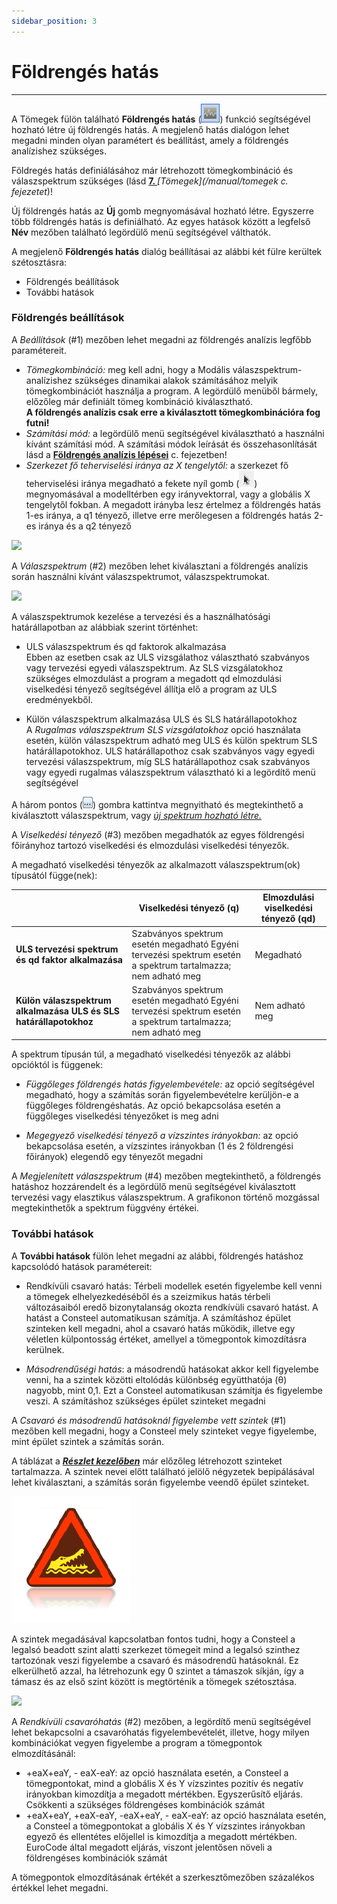 ```yaml
---
sidebar_position: 3
---
```

# Földrengés hatás
---
<!-- wp:paragraph {"align":"justify"} -->

A Tömegek fülön található **Földrengés hatás** (![](./img/wp-content-uploads-2021-04-13-3-Seismic-effect.png)) funkció segítségével hozható létre új földrengés hatás. A megjelenő hatás dialógon lehet megadni minden olyan paramétert és beállítást, amely a földrengés analízishez szükséges.

<!-- /wp:paragraph -->

<!-- wp:paragraph {"align":"justify"} -->

Földregés hatás definiálásához már létrehozott tömegkombináció és válaszspektrum szükséges (lásd **[7. ](/manual/tomegek/)**_[Tömegek](/manual/tomegek c. fejezetet_)!

<!-- /wp:paragraph -->

<!-- wp:paragraph {"align":"justify"} -->

Új földrengés hatás az **Új** gomb megnyomásával hozható létre. Egyszerre több földrengés hatás is definiálható. Az egyes hatások között a legfelső **Név** mezőben található legördülő menü segítségével válthatók.

<!-- /wp:paragraph -->

<!-- wp:paragraph -->

A megjelenő **Földrengés hatás** dialóg beállításai az alábbi két fülre kerültek szétosztásra:

<!-- /wp:paragraph -->

<!-- wp:list -->

- Földrengés beállítások
- További hatások

<!-- /wp:list -->

<!-- wp:heading {"level":3} -->

### Földrengés beállítások

<!-- /wp:heading -->

<!-- wp:paragraph -->

A _Beállítások_ (#1) mezőben lehet megadni az földrengés analízis legfőbb paramétereit.

<!-- /wp:paragraph -->

<!-- wp:list -->

- _Tömegkombináció:_ meg kell adni, hogy a Modális válaszspektrum-analízishez szükséges dinamikai alakok számításához melyik tömegkombinációt használja a program. A legördülő menüből bármely, előzőleg már definiált tömeg kombináció kiválasztható.  
  **A földrengés analízis csak erre a kiválasztott tömegkombinációra fog futni!**
- _Számítási mód:_ a legördülő menü segítségével kiválasztható a használni kívánt számítási mód. A számítási módok leírását és összehasonlítását lásd a **[Földrengés analízis lépései](/manual/foldrenges-analizis/foldrenges-analizis-lepesei/)** c. fejezetben!
- _Szerkezet fő teherviselési iránya az X tengelytől:_ a szerkezet fő teherviselési iránya megadható a fekete nyíl gomb (![](./img/wp-content-uploads-2021-04-ico-pointer.png)) megnyomásával a modelltérben egy irányvektorral, vagy a globális X tengelytől fokban. A megadott irányba lesz értelmez a földrengés hatás 1-es iránya, a q1 tényező, illetve erre merőlegesen a földrengés hatás 2-es iránya és a q2 tényező

<!-- /wp:list -->

<!-- wp:image {"align":"center","id":37729,"width":470,"height":597,"sizeSlug":"full","linkDestination":"media","className":"is-style-editorskit-rounded"} -->

[![](https://consteelsoftware.com/wp-content/uploads/2022/06/dial_foldrenges_foldr_hatas.png)](./img/wp-content-uploads-2022-06-dial_foldrenges_foldr_hatas.png)

<!-- /wp:image -->

<!-- wp:paragraph {"align":"justify"} -->

A _Válaszspektrum_ (#2) mezőben lehet kiválasztani a földrengés analízis során használni kívánt válaszspektrumot, válaszspektrumokat.

<!-- /wp:paragraph -->

<!-- wp:image {"align":"center","id":37737,"sizeSlug":"full","linkDestination":"media","className":"is-style-editorskit-rounded"} -->

[![](https://consteelsoftware.com/wp-content/uploads/2022/06/dial_foldrenges_foldr_hatas_spektrum.png)](./img/wp-content-uploads-2022-06-dial_foldrenges_foldr_hatas_spektrum.png)

<!-- /wp:image -->

<!-- wp:paragraph {"align":"justify"} -->

A válaszspektrumok kezelése a tervezési és a használhatósági határállapotban az alábbiak szerint történhet:

<!-- /wp:paragraph -->

<!-- wp:list -->

- ULS válaszspektrum és qd faktorok alkalmazása  
  Ebben az esetben csak az ULS vizsgálathoz választható szabványos vagy tervezési egyedi válaszspektrum. Az SLS vizsgálatokhoz szükséges elmozdulást a program a megadott qd elmozdulási viselkedési tényező segítségével állítja elő a program az ULS eredményekből.

<!-- /wp:list -->

<!-- wp:list -->

- Külön válaszspektrum alkalmazása ULS és SLS határállapotokhoz  
  A _Rugalmas válaszspektrum SLS vizsgálatokhoz_ opció használata esetén, külön válaszspektrum adható meg ULS és külön spektrum SLS határállapotokhoz. ULS határállapothoz csak szabványos vagy egyedi tervezési válaszspektrum, míg SLS határállapothoz csak szabványos vagy egyedi rugalmas válaszspektrum választható ki a legördítő menü segítségével

<!-- /wp:list -->

<!-- wp:paragraph {"align":"justify"} -->

A három pontos (![](./img/wp-content-uploads-2021-04-13-3-1-3buttons.png)) gombra kattintva megnyitható és megtekinthető a kiválasztott válaszspektrum, vagy _[új spektrum hozható létre.](/hu/manual/tomegek/valaszspektrum-felvetele/)_

<!-- /wp:paragraph -->

<!-- wp:paragraph -->

A _Viselkedési tényező_ (#3) mezőben megadhatók az egyes földrengési főirányhoz tartozó viselkedési és elmozdulási viselkedési tényezők.

<!-- /wp:paragraph -->

<!-- wp:paragraph -->

A megadható viselkedési tényezők az alkalmazott válaszspektrum(ok) típusától függe(nek):

<!-- /wp:paragraph -->

<!-- wp:table {"className":"is-style-stripes"} -->

|                                                                           | **Viselkedési tényező (q)**                                                                                  | **Elmozdulási viselkedési tényező (qd)** |
| ------------------------------------------------------------------------- | ------------------------------------------------------------------------------------------------------------ | ---------------------------------------- |
| **ULS tervezési spektrum és qd faktor alkalmazása**               | Szabványos spektrum esetén megadható Egyéni tervezési spektrum esetén a spektrum tartalmazza; nem adható meg | Megadható                                |
| **Külön válaszspektrum alkalmazása ULS és SLS határállapotokhoz** | Szabványos spektrum esetén megadható Egyéni tervezési spektrum esetén a spektrum tartalmazza; nem adható meg | Nem adható meg                           |

<!-- /wp:table -->

<!-- wp:paragraph -->

A spektrum típusán túl, a megadható viselkedési tényezők az alábbi opcióktól is függenek:

<!-- /wp:paragraph -->

<!-- wp:list -->

- _Függőleges földrengés hatás figyelembevétele:_ az opció segítségével megadható, hogy a számítás során figyelembevételre kerüljön-e a függőleges földrengéshatás. Az opció bekapcsolása esetén a függőleges viselkedési tényezőket is meg adni

<!-- /wp:list -->

<!-- wp:list -->

- _Megegyező viselkedési tényező a vízszintes irányokban:_ az opció bekapcsolása esetén, a vízszintes irányokban (1 és 2 földrengési főirányok) elegendő egy tényezőt megadni

<!-- /wp:list -->

<!-- wp:paragraph -->

A _Megjelenített válaszspektrum_ (#4) mezőben megtekinthető, a földrengés hatáshoz hozzárendelt és a legördülő menü segítségével kiválasztott tervezési vagy elasztikus válaszspektrum. A grafikonon történő mozgással megtekinthetők a spektrum függvény értékei.

<!-- /wp:paragraph -->

<!-- wp:heading {"level":3} -->

### További hatások

<!-- /wp:heading -->

<!-- wp:paragraph -->

A **További hatások** fülön lehet megadni az alábbi, földrengés hatáshoz kapcsolódó hatások paramétereit:

<!-- /wp:paragraph -->

<!-- wp:list -->

- Rendkívüli csavaró hatás: Térbeli modellek esetén figyelembe kell venni a tömegek elhelyezkedéséből és a szeizmikus hatás térbeli változásaiból eredő bizonytalanság okozta rendkívüli csavaró hatást. A hatást a Consteel automatikusan számítja. A számításhoz épület szinteken kell megadni, ahol a csavaró hatás működik, illetve egy véletlen külpontosság értéket, amellyel a tömegpontok kimozdításra kerülnek.

<!-- /wp:list -->

<!-- wp:list -->

- _Másodrendűségi hatás_: a másodrendű hatásokat akkor kell figyelembe venni, ha a szintek közötti eltolódás különbség együtthatója (θ) nagyobb, mint 0,1. Ezt a Consteel automatikusan számítja és figyelembe veszi. A számításhoz szükséges épület szinteket megadni

<!-- /wp:list -->

<!-- wp:paragraph {"align":"justify"} -->

A _Csavaró és másodrendű hatásoknál figyelembe vett szintek_ (#1) mezőben kell megadni, hogy a Consteel mely szinteket vegye figyelembe, mint épület szintek a számítás során.

<!-- /wp:paragraph -->

<!-- wp:paragraph -->

A táblázat a _**[Részlet kezelőben](/hu/manual/modell-nezet/reszlet-kezelo/)**_ már előzőleg létrehozott szinteket tartalmazza. A szintek nevei előtt található jelölő négyzetek bepipálásával lehet kiválasztani, a számítás során figyelembe veendő épület szinteket.

<!-- /wp:paragraph -->

<!-- wp:image {"align":"left","id":21420,"width":76,"height":81,"sizeSlug":"large","linkDestination":"none"} -->

![](./img/wp-content-uploads-2021-04-warning_croc.png)

<!-- /wp:image -->

<!-- wp:paragraph -->

A szintek megadásával kapcsolatban fontos tudni, hogy a Consteel a legalsó beadott szint alatti szerkezet tömegeit mind a legalsó szinthez tartozónak veszi figyelembe a csavaró és másodrendű hatásoknál. Ez elkerülhető azzal, ha létrehozunk egy 0 szintet a támaszok síkján, így a támasz és az első szint között is megtörténik a tömegek szétosztása.

<!-- /wp:paragraph -->

<!-- wp:image {"align":"center","id":37745,"width":428,"height":550,"sizeSlug":"full","linkDestination":"media","className":"is-style-editorskit-rounded"} -->

[![](https://consteelsoftware.com/wp-content/uploads/2022/06/dial_foldrenges_foldr_tovabbi_hatas.png)](./img/wp-content-uploads-2022-06-dial_foldrenges_foldr_tovabbi_hatas.png)

<!-- /wp:image -->

<!-- wp:paragraph {"align":"justify"} -->

A _Rendkívüli csavaróhatás_ (#2) mezőben, a legördítő menü segítségével lehet bekapcsolni a csavaróhatás figyelembevételét, illetve, hogy milyen kombinációkat vegyen figyelembe a program a tömegpontok elmozdításánál:

<!-- /wp:paragraph -->

<!-- wp:list -->

- \+eaX+eaY, - eaX-eaY: az opció használata esetén, a Consteel a tömegpontokat, mind a globális X és Y vízszintes pozitív és negatív irányokban kimozdítja a megadott mértékben. Egyszerűsítő eljárás. Csökkenti a szükséges földrengéses kombinációk számát
- \+eaX+eaY, +eaX-eaY, -eaX+eaY, - eaX-eaY: az opció használata esetén, a Consteel a tömegpontokat a globális X és Y vízszintes irányokban egyező és ellentétes előjellel is kimozdítja a megadott mértékben. EuroCode által megadott eljárás, viszont jelentősen növeli a földrengéses kombinációk számát

<!-- /wp:list -->

<!-- wp:paragraph -->

A tömegpontok elmozdításának értékét a szerkesztőmezőben százalékos értékkel lehet megadni.

<!-- /wp:paragraph -->
